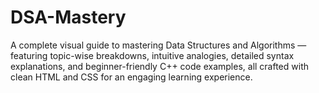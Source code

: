 # DSA-Mastery
A complete visual guide to mastering Data Structures and Algorithms — featuring topic-wise breakdowns, intuitive analogies, detailed syntax explanations, and beginner-friendly C++ code examples, all crafted with clean HTML and CSS for an engaging learning experience.
